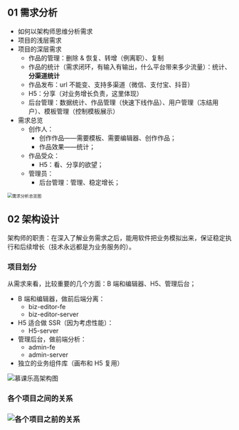 ## 01 需求分析

- 如何以架构师思维分析需求
- 项目的浅层需求
- 项目的深层需求
  - 作品的管理：删除 & 恢复、转增（例离职）、复制
  - 作品的统计（需求闭环，有输入有输出，什么平台带来多少流量）：统计、**分渠道统计**
  - 作品发布：url 不能变、支持多渠道（微信、支付宝、抖音）
  - H5：分享（对业务增长负责，这里体现）
  - 后台管理：数据统计、作品管理（快速下线作品）、用户管理（冻结用户）、模板管理（控制模板展示）
- 需求总览
  - 创作人：
    - 创作作品——需要模板、需要编辑器、创作作品；
    - 作品效果——统计；
  - 作品受众：
    - H5：看、分享的欲望；
  - 管理员：
    - 后台管理：管理、稳定增长；

<img src="/Users/yuqingbo/Code/__MD__/my-note/前端/assets/需求分析总览图.png" alt="需求分析总览图" style="zoom:67%;" />

## 02 架构设计

架构师的职责：在深入了解业务需求之后，能用软件把业务模拟出来，保证稳定执行和后续增长（技术永远都是为业务服务的）。

### 项目划分

从需求来看，比较重要的几个方面：B 端和编辑器、H5、管理后台；

- B 端和编辑器，做前后端分离：
  - biz-editor-fe
  - biz-editor-server
- H5 适合做 SSR（因为考虑性能）：
  - H5-server
- 管理后台，做前端分析：
  - admin-fe
  - admin-server
- 独立的业务组件库（画布和 H5 复用）

![慕课乐高架构图](/Users/yuqingbo/Code/__MD__/my-note/前端/assets/慕课乐高架构图.png)

### 各个项目之间的关系

### ![各个项目之前的关系](/Users/yuqingbo/Code/__MD__/my-note/前端/assets/各个项目之前的关系.png)

